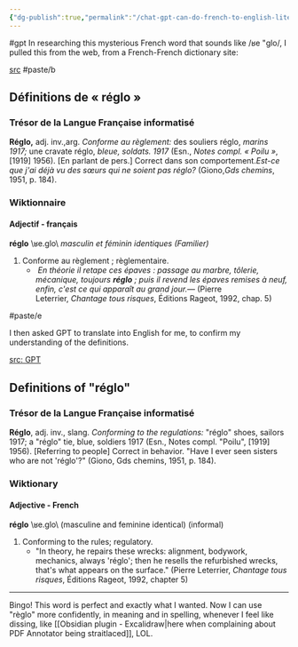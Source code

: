 ```yaml
---
{"dg-publish":true,"permalink":"/chat-gpt-can-do-french-to-english-literal-translation-dictionary-style/","tags":["#gpt","#paste/b","#paste/e"],"noteIcon":"2"}
---
```


#gpt 
In researching this mysterious French word that sounds like /ʁe "ɡlo/, I pulled this from the web, from a French-French dictionary site:

[src](https://www.lalanguefrancaise.com/dictionnaire/definition/reglo#0)
#paste/b
## Définitions de « réglo »

### Trésor de la Langue Française informatisé

**Réglo,** adj. inv.,arg. _Conforme au règlement:_ des souliers réglo, _marins 1917;_ une cravate réglo, _bleue, soldats. 1917_ (Esn., _Notes compl. « Poilu »_, [1919] 1956). [En parlant de pers.] Correct dans son comportement._Est-ce que j'ai déjà vu des sœurs qui ne soient pas réglo?_ (Giono,_Gds chemins_, 1951, p. 184).

### Wiktionnaire

#### Adjectif - français

**réglo** \\ʁe.ɡlo\\ _masculin et féminin identiques_ _(Familier)_

1. Conforme au règlement ; règlementaire.
    -  _En théorie il retape ces épaves : passage au marbre, tôlerie, mécanique, toujours **réglo** ; puis il revend les épaves remises à neuf, enfin, c'est ce qui apparaît au grand jour._— (Pierre Leterrier, _Chantage tous risques_, Éditions Rageot, 1992, chap. 5)

#paste/e 

I then asked GPT to translate into English for me, to confirm my understanding of the definitions.

[src: GPT](https://chat.openai.com/share/34a57b07-b064-4a75-a870-462a1097a466)
## Definitions of "réglo"

### Trésor de la Langue Française informatisé

**Réglo**, adj. inv., slang. _Conforming to the regulations:_ "réglo" shoes, sailors 1917; a "réglo" tie, blue, soldiers 1917 (Esn., Notes compl. "Poilu", [1919] 1956). [Referring to people] Correct in behavior. "Have I ever seen sisters who are not 'réglo'?" (Giono, Gds chemins, 1951, p. 184).

### Wiktionary

#### Adjective - French

**réglo** \\ʁe.ɡlo\\ (masculine and feminine identical) (informal)

1. Conforming to the rules; regulatory.
    - "In theory, he repairs these wrecks: alignment, bodywork, mechanics, always 'réglo'; then he resells the refurbished wrecks, that's what appears on the surface." (Pierre Leterrier, _Chantage tous risques_, Éditions Rageot, 1992, chapter 5)

---
Bingo! This word is perfect and exactly what I wanted. Now I can use "règlo" more confidently, in meaning and in spelling, whenever I feel like dissing, like [[Obsidian plugin - Excalidraw\|here when complaining about PDF Annotator being straitlaced]], LOL.